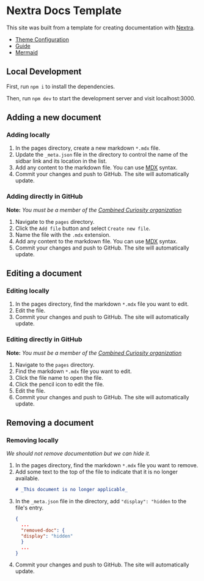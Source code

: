 # Nextra Docs Template 

This site was built from a template for creating documentation with [Nextra](https://nextra.site).

- [Theme Configuration](https://nextra.site/docs/docs-theme)
- [Guide](https://nextra.site/docs/guide)
- [Mermaid](https://mermaid.js.org/intro/)

## Local Development

First, run `npm i` to install the dependencies.

Then, run `npm dev` to start the development server and visit localhost:3000.

## Adding a new document

### Adding locally
1. In the pages directory, create a new markdown `*.mdx` file.
1. Update the `_meta.json` file in the directory to control the name of the sidbar link and its location in the list.
1. Add any content to the markdown file. You can use [MDX](https://mdxjs.com/getting-started) syntax.
1. Commit your changes and push to GitHub. The site will automatically update.

### Adding directly in GitHub
**Note:** _You must be a member of the [Combined Curiosity organization](https://github.com/combined-curiosity)_
1. Navigate to the `pages` directory.
1. Click the `Add file` button and select `Create new file`.
1. Name the file with the `.mdx` extension.
1. Add any content to the markdown file. You can use [MDX](https://mdxjs.com/getting-started) syntax.
1. Commit your changes and push to GitHub. The site will automatically update.

## Editing a document

### Editing locally
1. In the pages directory, find the markdown `*.mdx` file you want to edit.
1. Edit the file.
1. Commit your changes and push to GitHub. The site will automatically update.

### Editing directly in GitHub
**Note:** _You must be a member of the [Combined Curiosity organization](https://github.com/combined-curiosity)_
1. Navigate to the `pages` directory.
1. Find the markdown `*.mdx` file you want to edit.
1. Click the file name to open the file.
1. Click the pencil icon to edit the file.
1. Edit the file.
1. Commit your changes and push to GitHub. The site will automatically update.

## Removing a document

### Removing locally
_We should not remove documentation but we can hide it._
1. In the pages directory, find the markdown `*.mdx` file you want to remove.
1. Add some text to the top of the file to indicate that it is no longer available.
    ```md copy
    # _This document is no longer applicable_
    ```
1. In the `_meta.json` file in the directory, add `"display": "hidden` to the file's entry.
    ```json filename="_meta.json"
    {
      ...
      "removed-doc": {
      "display": "hidden"
      }
      ...
    }
    ```
1. Commit your changes and push to GitHub. The site will automatically update.
